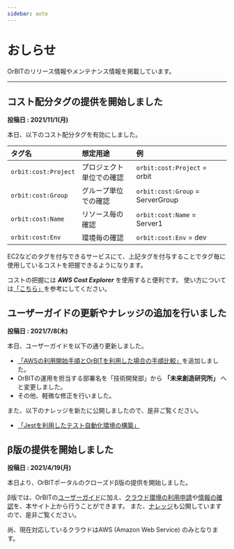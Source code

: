 ```yaml
---
sidebar: auto
---
```


# おしらせ
OrBITのリリース情報やメンテナンス情報を掲載しています。

---

## コスト配分タグの提供を開始しました
<Badge text="リリース情報" type="tip" vertical="bottom"/>
<Badge text="AWS" type="note" vertical="bottom"/>

**投稿日 : 2021/11/1(月)**

本日、以下のコスト配分タグを有効にしました。

| タグ名 | 想定用途 | 例 |
| :-- | :-- | :-- |
| `orbit:cost:Project` | プロジェクト単位での確認 | `orbit:cost:Project` = orbit |
| `orbit:cost:Group` | グループ単位での確認 | `orbit:cost:Group` = ServerGroup |
| `orbit:cost:Name` | リソース毎の確認 | `orbit:cost:Name` = Server1 |
| `orbit:cost:Env` | 環境毎の確認 | `orbit:cost:Env` = dev |

EC2などのタグを付与できるサービスにて、上記タグを付与することでタグ毎に使用しているコストを把握できるようになります。

コストの把握には ***AWS Cost Explorer*** を使用すると便利です。
使い方については[「こちら」](https://aws.amazon.com/jp/blogs/news/cost-allocation-tag/)を参考にしてください。

## ユーザーガイドの更新やナレッジの追加を行いました
<Badge text="リリース情報" type="tip" vertical="bottom"/>

**投稿日 : 2021/7/8(木)**

本日、ユーザーガイドを以下の通り更新しました。
- [「AWSの利用開始手順とOrBITを利用した場合の手順比較」](/guide/aws/startup.html#一般的な利用開始手順との比較)を追加しました。
- OrBITの運用を担当する部署名を「技術開発部」から **「未来創造研究所」** へと変更しました。
- その他、軽微な修正を行いました。

また、以下のナレッジを新たに公開しましたので、是非ご覧ください。
- [「Jestを利用したテスト自動化環境の構築」](/knowledge/items/jest/index.html)

## β版の提供を開始しました
<Badge text="リリース情報" type="tip" vertical="bottom"/>
<Badge text="AWS" type="note" vertical="bottom"/>

**投稿日 : 2021/4/19(月)**

本日より、OrBITポータルのクローズドβ版の提供を開始しました。

β版では、OrBITの[ユーザーガイド](/guide/common/introduction.html)に加え、[クラウド環境の利用申請](/request/manual/create-account.html)や[情報の確認](/request/manual/get-update-account.html)を、本サイト上から行うことができます。
また、[ナレッジ](/knowledge/introduction.html)も公開していますので、是非ご覧ください。

尚、現在対応しているクラウドはAWS (Amazon Web Service) のみとなります。

<!--
## 合算した請求アラート機能の提供を開始しました
<Badge text="リリース情報" type="tip" vertical="bottom"/>
<Badge text="AWS" type="note" vertical="bottom"/>

**投稿日 : 2020/5/21(木)**

本日より、プロジェクトが所有する複数のアカウントを跨いだ請求アラートが利用可能になりました。

従来では、アカウント単位での請求アラートは任意で設定することが可能でしたが、アカウントを跨いだ請求アラートの設定はできませんでした。
本機能を使えば、複数アカウントの利用料金を合算した上で、プロジェクトの指定予算額に対するコスト超過の通知を受け取ることができるようになります。

詳細については、[こちら](/guide/aws/tutorial/project-budget-alert.html)を参照して下さい。
-->

<br><br>
<Footer/>
